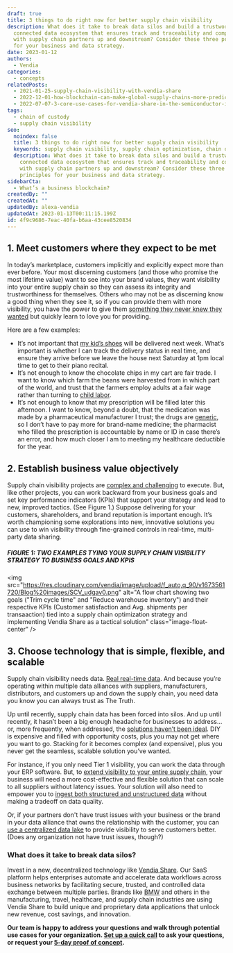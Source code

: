 ```yaml
---
draft: true
title: 3 things to do right now for better supply chain visibility
description: What does it take to break data silos and build a trustworthy
  connected data ecosystem that ensures track and traceability and compliance
  with supply chain partners up and downstream? Consider these three principles
  for your business and data strategy.
date: 2023-01-12
authors:
  - Vendia
categories:
  - concepts
relatedPosts:
  - 2021-01-25-supply-chain-visibility-with-vendia-share
  - 2022-12-01-how-blockchain-can-make-global-supply-chains-more-predictable-and-efficient
  - 2022-07-07-3-core-use-cases-for-vendia-share-in-the-semiconductor-industry
tags:
  - chain of custody
  - supply chain visibility
seo:
  noindex: false
  title: 3 things to do right now for better supply chain visibility
  keywords: supply chain visibility, supply chain optimization, chain of custody
  description: What does it take to break data silos and build a trustworthy
    connected data ecosystem that ensures track and traceability and compliance
    with supply chain partners up and downstream? Consider these three
    principles for your business and data strategy.
sidebarCta:
  - What’s a business blockchain?
createdBy: ""
createdAt: ""
updatedBy: alexa-vendia
updatedAt: 2023-01-13T00:11:15.199Z
id: 4f9c9686-7eac-40fa-b6aa-43cee8520834
---
```


## 1. Meet customers where they expect to be met

In today’s marketplace, customers implicitly and explicitly expect more than ever before. Your most discerning customers (and those who promise the most lifetime value) want to see into your brand values, they want visibility into your entire supply chain so they can assess its integrity and trustworthiness for themselves. Others who may not be as discerning know a good thing when they see it, so if you can provide them with more visibility, you have the power to give them [something they never knew they wanted](https://www.inc.com/jason-aten/this-was-steve-jobs-most-controversial-legacy-it-was-also-his-most-brilliant.html) but quickly learn to love you for providing.

Here are a few examples:

- It’s not important that [my kid’s shoes](https://www.zappos.com/dr-martens-kids-collection-shoes/CK_XAVIBMVoC9wfiAgMBCwo.zso) will be delivered next week. What’s important is whether I can track the delivery status in real time, and ensure they arrive before we leave the house next Saturday at 1pm local time to get to their piano recital. 
- It’s not enough to know the chocolate chips in my cart are fair trade. I want to know which farm the beans were harvested from in which part of the world, and trust that the farmers employ adults at a fair wage rather than turning to [child labor](https://www.pbs.org/newshour/show/a-dutch-chocolate-companys-fight-to-end-illegal-child-labor).
- It’s not enough to know that my prescription will be filled later this afternoon. I want to know, beyond a doubt, that the medication was made by a pharmaceutical manufacturer I trust; the drugs are [generic](https://www.fda.gov/drugs/generic-drugs/generic-drug-facts), so I don’t have to pay more for brand-name medicine; the pharmacist who filled the prescription is accountable by name or ID in case there’s an error, and how much closer I am to meeting my healthcare deductible for the year.

## 2. Establish business value objectively

Supply chain visibility projects are [complex and challenging](https://www.vendia.com/blog/why-is-supply-chain-visibility-important) to execute. But, like other projects, you can work backward from your business goals and set key performance indicators (KPIs) that support your strategy and lead to new, improved tactics. (See Figure 1.) Suppose delivering for your customers, shareholders, and brand reputation is important enough. It’s worth championing some explorations into new, innovative solutions you can use to win visibility through fine-grained controls in real-time, multi-party data sharing.

##### **FIGURE 1:  TWO EXAMPLES TYING YOUR SUPPLY CHAIN VISIBILITY STRATEGY TO BUSINESS GOALS AND KPIS**

<img src="https://res.cloudinary.com/vendia/image/upload/f_auto,q_90/v1673561720/Blog%20images/SCV_udgav0.png" alt="A flow chart showing two goals ("Trim cycle time" and "Reduce warehouse inventory") and their respective KPIs (Customer satisfaction and Avg. shipments per transaaction) tied into a supply chain optimization strategy and implementing Vendia Share as a tactical solution" class="image-float-center" />

## 3. Choose technology that is simple, flexible, and scalable

Supply chain visibility needs data. [Real real-time data](https://www.vendia.com/blog/real-time-everything). And because you’re operating within multiple data alliances with suppliers, manufacturers, distributors, and customers up and down the supply chain, you need data you know you can always trust as The Truth.

Up until recently, supply chain data has been forced into silos. And up until recently, it hasn’t been a big enough headache for businesses to address…or, more frequently, when addressed, the [solutions haven’t been ideal](https://www.vendia.com/blog/real-time-data-sharing-vendors). DIY is expensive and filled with opportunity costs, plus you may not get where you want to go. Stacking for it becomes complex (and expensive), plus you never get the seamless, scalable solution you’ve wanted.

For instance, if you only need Tier 1 visibility, you can work the data through your ERP software. But, to [extend visibility to your entire supply chain](https://www.vendia.com/blog/build-a-modern-secure-data-exchange-for-semiconductor-traceability-with-vendia), your business will need a more cost-effective and flexible solution that can scale to all suppliers without latency issues. Your solution will also need to empower you to [ingest both structured and unstructured data](https://www.vendia.com/blog/real-time-data-sharing-challenges) without making a tradeoff on data quality. 

Or, if your partners don't have trust issues with your business or the brand in your data alliance that owns the relationship with the customer, you can [use a centralized data lake](https://www.vendia.com/blog/understanding-real-time-data-lakes) to provide visibility to serve customers better. (Does any organization not have trust issues, though?)

### What does it take to break data silos?

Invest in a new, decentralized technology like [Vendia Share](https://www.vendia.com/product). Our SaaS platform helps enterprises automate and accelerate data workflows across business networks by facilitating secure, trusted, and controlled data exchange between multiple parties. Brands like [BMW](https://www.vendia.com/case-studies/bmw) and others in the manufacturing, travel, healthcare, and supply chain industries are using Vendia Share to build unique and proprietary data applications that unlock new revenue, cost savings, and innovation.

**Our team is happy to address your questions and walk through potential use cases for your organization. [Set up a quick call](https://meetings.hubspot.com/tim-zonca/contact-an-expert) to ask your questions, or request your [5-day proof of concept](https://www.vendia.com/poc).**